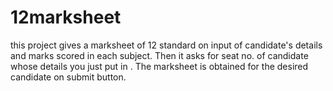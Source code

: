 # 12marksheet
this project gives a marksheet of 12 standard on input of candidate's details and marks scored in each subject.
Then it asks for seat no. of candidate whose details you just put in .
The marksheet is obtained for the desired candidate on submit button.
